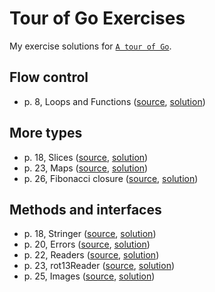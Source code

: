# Tour of Go Exercises

My exercise solutions for [`A tour of Go`](https://go.dev/tour/list).

## Flow control
- p. 8, Loops and Functions ([source](https://go.dev/tour/flowcontrol/8), [solution](flowcontrol-loops-and-functions.go))
## More types
- p. 18, Slices ([source](https://go.dev/tour/moretypes/18), [solution](moretypes-slices.go))
- p. 23, Maps ([source](https://go.dev/tour/moretypes/23), [solution](moretypes-maps.go))
- p. 26, Fibonacci closure ([source](https://go.dev/tour/moretypes/26), [solution](moretypes-fibonacci-closure.go))
## Methods and interfaces
- p. 18, Stringer ([source](https://go.dev/tour/methods/18), [solution](methods-stringers.go))
- p. 20, Errors ([source](https://go.dev/tour/methods/20), [solution](methods-errors.go))
- p. 22, Readers ([source](https://go.dev/tour/methods/22), [solution](methods-readers.go))
- p. 23, rot13Reader ([source](https://go.dev/tour/methods/23), [solution](methods-rot13reader.go))
- p. 25, Images ([source](https://go.dev/tour/methods/25), [solution](methods-images.go))